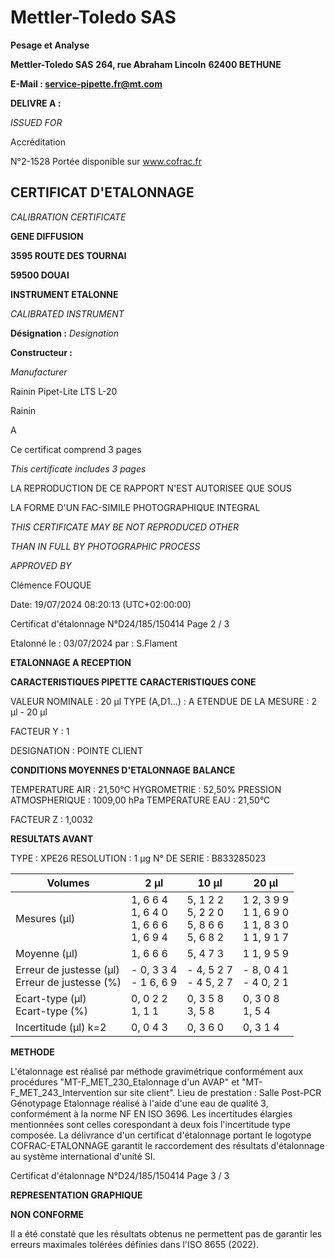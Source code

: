 # **Mettler-Toledo SAS**

**Pesage et Analyse**

**Mettler-Toledo SAS**
**264, rue Abraham Lincoln**
**62400 BETHUNE**

**E-Mail : service-pipette.fr@mt.com**


**DELIVRE A :**

_ISSUED FOR_


Accréditation

N°2-1528
Portée disponible
sur www.cofrac.fr
## **CERTIFICAT D'ETALONNAGE**

_CALIBRATION CERTIFICATE_

**GENE DIFFUSION**

**3595 ROUTE DES TOURNAI**

**59500 DOUAI**


**INSTRUMENT ETALONNE**

_CALIBRATED INSTRUMENT_


**Désignation :**
_Designation_

**Constructeur :**

_Manufacturer_


Rainin Pipet-Lite LTS L-20

Rainin



A



Ce certificat comprend 3 pages

_This certificate includes 3 pages_

LA REPRODUCTION DE CE RAPPORT N'EST AUTORISEE QUE SOUS

LA FORME D'UN FAC-SIMILE PHOTOGRAPHIQUE INTEGRAL

_THIS CERTIFICATE MAY BE NOT REPRODUCED OTHER_

_THAN IN FULL BY PHOTOGRAPHIC PROCESS_


_APPROVED BY_

Clémence FOUQUE

Date: 19/07/2024 08:20:13 (UTC+02:00:00)

Certificat d'étalonnage N°D24/185/150414  Page 2 / 3

Etalonné le : 03/07/2024 par : S.Flament

**ETALONNAGE A RECEPTION**

**CARACTERISTIQUES PIPETTE** **CARACTERISTIQUES CONE**


VALEUR NOMINALE : 20 µl
TYPE (A,D1...) : A
ETENDUE DE LA MESURE : 2 µl - 20 µl

FACTEUR Y : 1


DESIGNATION : POINTE CLIENT


**CONDITIONS MOYENNES D'ETALONNAGE** **BALANCE**


TEMPERATURE AIR : 21,50°C
HYGROMETRIE : 52,50%
PRESSION ATMOSPHERIQUE : 1009,00 hPa
TEMPERATURE EAU : 21,50°C

FACTEUR Z : 1,0032

**RESULTATS AVANT**


TYPE : XPE26
RESOLUTION : 1 µg
N° DE SERIE : B833285023










|Volumes|2 µl|10 µl|20 µl|
|---|---|---|---|
|Mesures (µl)|1, 6 6 4<br>1, 6 4 0<br>1, 6 6 6<br>1, 6 9 4|5, 1 2 2<br>5, 2 2 0<br>5, 8 6 6<br>5, 6 8 2|1 2, 3 9 9<br>1 1, 6 9 0<br>1 1, 8 3 0<br>1 1, 9 1 7|
|Moyenne (µl)|1, 6 6 6|5, 4 7 3|1 1, 9 5 9|
|Erreur de justesse (µl)<br>Erreur de justesse (%)|- 0, 3 3 4<br>- 1 6, 6 9|- 4, 5 2 7<br>- 4 5, 2 7|- 8, 0 4 1<br>- 4 0, 2 1|
|Ecart-type (µl)<br>Ecart-type (%)|0, 0 2 2<br>1, 1 1|0, 3 5 8<br>3, 5 8|0, 3 0 8<br>1, 5 4|
|Incertitude (µl) k=2|0, 0 4 3|0, 3 6 0|0, 3 1 4|


**METHODE**

L'étalonnage est réalisé par méthode gravimétrique conformément aux procédures "MT-F_MET_230_Etalonnage d'un AVAP" et
"MT-F_MET_243_Intervention sur site client".
Lieu de prestation : Salle Post-PCR Génotypage
Etalonnage réalisé à l'aide d'une eau de qualité 3, conformément à la norme NF EN ISO 3696.
Les incertitudes élargies mentionnées sont celles corespondant à deux fois l'incertitude type composée.
La délivrance d'un certificat d'étalonnage portant le logotype COFRAC-ETALONNAGE garantit le raccordement des résultats d'étalonnage au système
international d'unité SI.

Certificat d'étalonnage N°D24/185/150414  Page 3 / 3

**REPRESENTATION GRAPHIQUE**

**NON CONFORME**

Il a été constaté que les résultats obtenus ne permettent pas de garantir les erreurs maximales tolérées définies dans l'ISO 8655
(2022).

